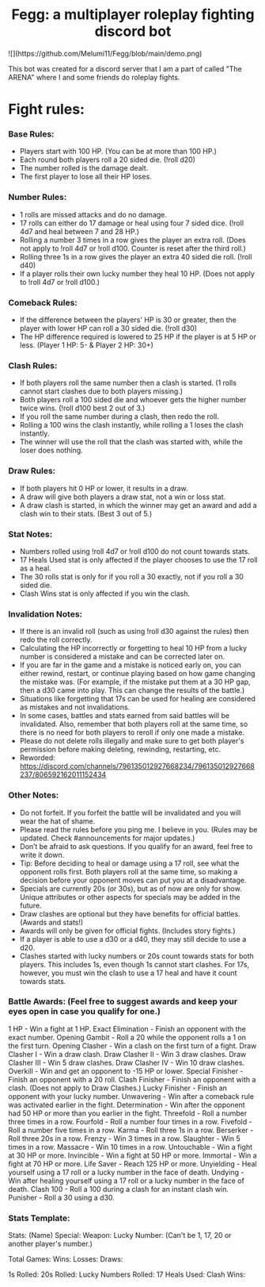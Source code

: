 <div align="center">
<h1>Fegg: a multiplayer roleplay fighting discord bot</h1>
</div>
![](https://github.com/Melumi11/Fegg/blob/main/demo.png)


This bot was created for a discord server that I am a part of called "The ARENA" where I and some friends do roleplay fights.

# Fight rules:
### Base Rules:
- Players start with 100 HP. (You can be at more than 100 HP.)
- Each round both players roll a 20 sided die. (!roll d20)
- The number rolled is the damage dealt.
- The first player to lose all their HP loses.

### Number Rules:
- 1 rolls are missed attacks and do no damage.
- 17 rolls can either do 17 damage or heal using four 7 sided dice. (!roll 4d7 and heal between 7 and 28 HP.)
- Rolling a number 3 times in a row gives the player an extra roll. (Does not apply to !roll 4d7 or !roll d100. Counter is reset after the third roll.)
- Rolling three 1s in a row gives the player an extra 40 sided die roll. (!roll d40)
- If a player rolls their own lucky number they heal 10 HP. (Does not apply to !roll 4d7 or !roll d100.)

### Comeback Rules:
- If the difference between the players' HP is 30 or greater, then the player with lower HP can roll a 30 sided die. (!roll d30)
- The HP difference required is lowered to 25 HP if the player is at 5 HP or less. (Player 1 HP: 5- & Player 2 HP: 30+) 

### Clash Rules:
- If both players roll the same number then a clash is started. (1 rolls cannot start clashes due to both players missing.)
- Both players roll a 100 sided die and whoever gets the higher number twice wins. (!roll d100 best 2 out of 3.)
- If you roll the same number during a clash, then redo the roll.
- Rolling a 100 wins the clash instantly, while rolling a 1 loses the clash instantly.
- The winner will use the roll that the clash was started with, while the loser does nothing.

### Draw Rules:
- If both players hit 0 HP or lower, it results in a draw.
- A draw will give both players a draw stat, not a win or loss stat.
- A draw clash is started, in which the winner may get an award and add a clash win to their stats. (Best 3 out of 5.)

### Stat Notes:
- Numbers rolled using !roll 4d7 or !roll d100 do not count towards stats.
- 17 Heals Used stat is only affected if the player chooses to use the 17 roll as a heal.
- The 30 rolls stat is only for if you roll a 30 exactly, not if you roll a 30 sided die.
- Clash Wins stat is only affected if you win the clash.

### Invalidation Notes:
- If there is an invalid roll (such as using !roll d30 against the rules) then redo the roll correctly.
- Calculating the HP incorrectly or forgetting to heal 10 HP from a lucky number is considered a mistake and can be corrected later on.
- If you are far in the game and a mistake is noticed early on, you can either rewind, restart, or continue playing based on how game changing the mistake was. (For example, if the mistake put them at a 30 HP gap, then a d30 came into play. This can change the results of the battle.)
- Situations like forgetting that 17s can be used for healing are considered as mistakes and not invalidations.
- In some cases, battles and stats earned from said battles will be invalidated. Also, remember that both players roll at the same time, so there is no need for both players to reroll if only one made a mistake.
- Please do not delete rolls illegally and make sure to get both player's permission before making deleting, rewinding, restarting, etc.
- Reworded: https://discord.com/channels/796135012927668234/796135012927668237/806592162011152434


### Other Notes:
- Do not forfeit. If you forfeit the battle will be invalidated and you will wear the hat of shame.
- Please read the rules before you ping me. I believe in you. (Rules may be updated. Check #announcements for major updates.)
- Don’t be afraid to ask questions. If you qualify for an award, feel free to write it down.
- Tip: Before deciding to heal or damage using a 17 roll, see what the opponent rolls first. Both players roll at the same time, so making a decision before your opponent moves can put you at a disadvantage.
- Specials are currently 20s (or 30s), but as of now are only for show. Unique attributes or other aspects for specials may be added in the future.
- Draw clashes are optional but they have benefits for official battles. (Awards and stats!)
- Awards will only be given for official fights. (Includes story fights.)
- If a player is able to use a d30 or a d40, they may still decide to use a d20.
- Clashes started with lucky numbers or 20s count towards stats for both players. This includes 1s, even though 1s cannot start clashes. For 17s, however, you must win the clash to use a 17 heal and have it count towards stats.

### Battle Awards: (Feel free to suggest awards and keep your eyes open in case you qualify for one.)

1 HP - Win a fight at 1 HP.
Exact Elimination - Finish an opponent with the exact number.
Opening Gambit - Roll a 20 while the opponent rolls a 1 on the first turn.
Opening Clasher - Win a clash on the first turn of a fight.
Draw Clasher I - Win a draw clash.
Draw Clasher II - Win 3 draw clashes.
Draw Clasher III - Win 5 draw clashes.
Draw Clasher IV - Win 10 draw clashes.
Overkill - Win and get an opponent to -15 HP or lower.
Special Finisher - Finish an opponent with a 20 roll.
Clash Finisher - Finish an opponent with a clash. (Does not apply to Draw Clashes.)
Lucky Finisher - Finish an opponent with your lucky number.
Unwavering - Win after a comeback rule was activated earlier in the fight. 
Determination - Win after the opponent had 50 HP or more than you earlier in the fight.
Threefold - Roll a number three times in a row.
Fourfold - Roll a number four times in a row.
Fivefold - Roll a number five times in a row.
Karma - Roll three 1s in a row.
Berserker - Roll three 20s in a row.
Frenzy - Win 3 times in a row.
Slaughter - Win 5 times in a row.
Massacre - Win 10 times in a row.
Untouchable - Win a fight at 30 HP or more.
Invincible - Win a fight at 50 HP or more.
Immortal - Win a fight at 70 HP or more.
Life Saver - Reach 125 HP or more.
Unyielding - Heal yourself using a 17 roll or a lucky number in the face of death.
Undying - Win after healing yourself using a 17 roll or a lucky number in the face of death.
Clash 100 - Roll a 100 during a clash for an instant clash win.
Punisher - Roll a 30 using a d30.


### Stats Template:

Stats: (Name)
Special:
Weapon:
Lucky Number: (Can't be 1, 17, 20 or another player's number.)

Total Games:
Wins:
Losses:
Draws:

1s Rolled:
20s Rolled:
Lucky Numbers Rolled:
17 Heals Used:
Clash Wins: